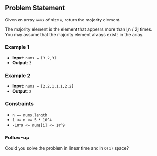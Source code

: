 ## Problem Statement

Given an array `nums` of size `n`, return the majority element.

The majority element is the element that appears more than ⌊n / 2⌋ times. You may assume that the majority element always exists in the array.

### Example 1

- **Input**: `nums = [3,2,3]`
- **Output**: `3`

### Example 2

- **Input**: `nums = [2,2,1,1,1,2,2]`
- **Output**: `2`

### Constraints

- `n == nums.length`
- `1 <= n <= 5 * 10^4`
- `-10^9 <= nums[i] <= 10^9`

### Follow-up

Could you solve the problem in linear time and in `O(1)` space?
